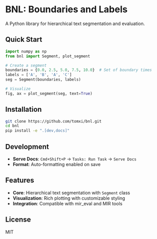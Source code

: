 # BNL: Boundaries and Labels

A Python library for hierarchical text segmentation and evaluation.

## Quick Start

```python
import numpy as np
from bnl import Segment, plot_segment

# Create a segment
boundaries = {0.0, 2.5, 5.0, 7.5, 10.0}  # Set of boundary times
labels = ['A', 'B', 'A', 'C']
seg = Segment(boundaries, labels)

# Visualize
fig, ax = plot_segment(seg, text=True)
```

## Installation

```bash
git clone https://github.com/tomxi/bnl.git
cd bnl
pip install -e ".[dev,docs]"
```

## Development

- **Serve Docs**: `Cmd+Shift+P` → `Tasks: Run Task` → `Serve Docs`
- **Format**: Auto-formatting enabled on save

## Features

- **Core**: Hierarchical text segmentation with `Segment` class
- **Visualization**: Rich plotting with customizable styling  
- **Integration**: Compatible with mir_eval and MIR tools

## License

MIT